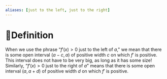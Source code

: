 ```yaml
---
aliases: [just to the left, just to the right]
---
```


# 📝Definition
When we use the phrase “$f'(x)>0$ just to the left of $a$," we mean that there is some open interval $(a-c, a)$ of positive width $c$ on which $f'$ is positive. This interval does not have to be very big, as long as it has some size! Similarly, “$f'(x)>0$  just to the right of $a$" means that there is some open interval $(a, a+d)$ of positive width $d$ on which $f'$ is positive.
